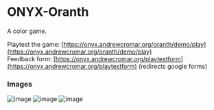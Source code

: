 # ONYX-Oranth

A color game.

Playtest the game: [https://onyx.andrewcromar.org/oranth/demo/play](https://onyx.andrewcromar.org/oranth/demo/play) <br>
Feedback form: [https://onyx.andrewcromar.org/playtestform](https://onyx.andrewcromar.org/playtestform) (redirects google forms)

### Images

![image](https://github.com/user-attachments/assets/7e11805f-5047-4a6a-956c-4f3375b70c2f)
![image](https://github.com/user-attachments/assets/b9176a43-3f51-488b-b9bf-e84c31eac4f4)
![image](https://github.com/user-attachments/assets/8d7dce18-ac2b-4531-926a-0c04dd5380f6)
